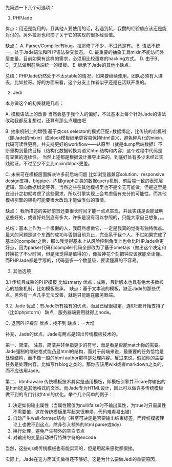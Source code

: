 先简述一下几个可选项：

1. PHPJade

优点：用还是能用的，且其他人要使用的话，若遇到坑，我攒的经验值应该还是能对付的。另外拉哥也积攒了关于它的实现的很多经验值。

缺点：
A. Parser/Compiler有bug。拉哥修了不少，不过还是有。
B. 语法不统一，处于Jade语法和PHP语法杂交状态。
C. 最重要的抽象工具mixin不能访问外层变量，目前如果有这样的需求，必须用比较蛋疼的hacking方式。
D. 由于B、C，无法做到前后端统一的模板。
E. 继承了Jade的其他小缺点。

总结：PHPJade仍然处于不太stable的情况，如果要继续使用，团队必须有人进去，比如拉哥。好的方面来看，这个分支上作者似乎还是在活跃开发的。


2. Jedi

本身做这个的初衷就是几点：

A. 模板语法上的改善
当然会基于我个人的偏好，不过基本上每个针对Jade的语法改动我都反复想过，还算有那么点理由吧

B. 抽象机制上的增强
基于类css selector的模式匹配+数据绑定，比传统的宏机制（即Jade的mixin）或block模板继承更容易保持html语义，避免碎片化的mixin，代码可读性更高，并支持更好的workflow——从原型（就是dump后端数据）不断重构到最终目标（结构化数据转换为语义html结构和内容）这个过程中代码是有显著的连续性。
当然上述都是根据设计推导出来的，到底好处有多少未经过实践验证，不过至少不会比mixin/block更差。

C. 未来可在模板层面解决许多前后端问题
比如浏览器兼容solution、responsive design支持、bigpipe、内建graph之类的数据query机制、前后端一致的表现层逻辑、双向数据绑定等等。当然这些在其他模板里也不是全无可能做，但是这里是在设计之初就考虑了这些需求，所以引擎实现上会考虑留有充分的可能性，而其他模板引擎的架构可能要很大改动才能做类似的事情。

缺点：
我所描述的美好前景还要很长时间才能一点点实现，并且实践是否能证明这些好处，或者好处到底有多大，许多是没有可以参照的，只能大家自己想象。。。

总结：基本上作为一个很懒的人，我既然想做它，一定是我真的觉得有独特优点。最大的问题是这个东西的成功与否到目前为止，完全系于我个人。不过如果完成了基本的compiler之后，那么我觉得基本上从风险控制角度上也会比PHPJade会更好点，因为parser代码和compiler代码全部改为了基于ometajs（做出这个决定和转换花了不少时间，但是我觉得是值得的），像拉神花个刻把钟应该就能全读懂。而PHPJade都是手写的，代码量多一个数量级，要读懂真的不容易。


3. 其他选项

3.1 传统且成熟的PHP模板
比如smarty
优点：成熟，且新版本也具有绝大多数核心的抽象机制，比如模板继承。
缺点：基于文本流的模板，缺乏Jade的那些优点。另外有一点几乎无法改善，就是只能跑在服务器端。

3.2. Jade
优点：有Jade所有独有的优点，而且已经很稳定，连IDE都开始支持了（比如phpstorm）
缺点：服务器端要用就得上node。

C. 退回PHP裸奔
优点：找不到
缺点：一大堆


补充，Jade的优点。Jade有两点是超出传统模板技术的。

第一、简洁。
注意，简洁并非单指更少的符号，而是看是否能match你的需要。Jade强制的缩进格式能凸显html的结构，而对于前端来说，最重要的任务恰恰是处理结构，而不像一般的html author那样是处理内容。反过来说，假如你的主要任务是处理内容，比如写作blog之类的，那你应该用wiki或者markdown之类的，而不应该用Jade。

第二、html-aware
传统模板技术其实是通用模板，即模板引擎并不care你输出的是html还是其他格式的文本。而Jade专为HTML设计，因此可以做许多传统模板做不到的专门针对html的优化。举个几个简单的例子：
1. 决定如何输出属性（当属性赋值为null/false时不输出属性，为true时只需属性不需要值，这在传统模板里写起来很麻烦、代码难看易出错）
2. 自动产生well-formed结构（甚至可决定是否要输出结束标签，而传统模板理论上也做不到这点，除非引入额外的html parse或tidy）
3. 换行处理，避免产生额外的空白节点
4. 对输出的变量自动进行特殊字符的encode

当然，这些ejs或传统模板也有能实现的，但是用起来感觉都很挫。

实际上，Jade在这方面其实做得还不够好。这是为什么要做Jedi的重要原因。